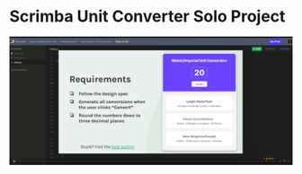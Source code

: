 # Scrimba Unit Converter Solo Project

<img src="Screenshot (20).png" alt="screenshot of project requirements">
